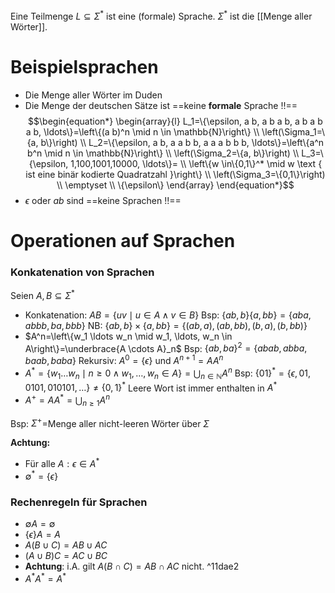 Eine Teilmenge $L \subseteq \Sigma^*$  ist eine (formale) Sprache.
$\Sigma^*$ ist die [[Menge aller Wörter]].


# Beispielsprachen
- Die Menge aller Wörter im Duden
- Die Menge der deutschen Sätze ist ==keine **formale** Sprache !!==
$$\begin{equation*}
\begin{array}{l}
L_1=\{\epsilon, a b, a b a b, a b a b a b, \ldots\}=\left\{(a b)^n \mid n \in \mathbb{N}\right\} \\
\left(\Sigma_1=\{a, b\}\right) \\
L_2=\{\epsilon, a b, a a b b, a a a b b b, \ldots\}=\left\{a^n b^n \mid n \in \mathbb{N}\right\} \\
\left(\Sigma_2=\{a, b\}\right) \\
L_3=\{\epsilon, 1,100,1001,10000, \ldots\}= \\
\left\{w \in\{0,1\}^* \mid w \text { ist eine binär kodierte Quadratzahl }\right\} \\
\left(\Sigma_3=\{0,1\}\right) \\
\emptyset \\
\{\epsilon\}
\end{array}
\end{equation*}$$
- $\epsilon$ oder $ab$ sind ==keine Sprachen !!==



# Operationen auf Sprachen
### Konkatenation von Sprachen
Seien $A, B \subseteq \Sigma^*$
- Konkatenation: $A B=\{u v \mid u \in A \wedge v \in B\}$
	Bsp: $\{a b, b\}\{a, b b\}=\{a b a, a b b b, b a, b b b\}$
	NB: $\{a b, b\} \times\{a, b b\}=\{(a b, a),(a b, b b),(b, a),(b, b b)\}$
- $A^n=\left\{w_1 \ldots w_n \mid w_1, \ldots, w_n \in A\right\}=\underbrace{A \cdots A}_n$
	Bsp: $\{a b, b a\}^2=\{a b a b, a b b a, b a a b, b a b a\}$
	Rekursiv: $A^0=\{\epsilon\}$ und $A^{n+1}=A A^n$
- $A^*=\left\{w_1 \ldots w_n \mid n \geq 0 \wedge w_1, \ldots, w_n \in A\right\}=\bigcup_{n \in \mathbb{N}} A^n$
	Bsp: $\{01\}^*=\{\epsilon, 01,0101,010101, \ldots\} \neq\{0,1\}^*$
	Leere Wort ist immer enthalten in $A^*$
- $A^{+}=A A^*=\bigcup_{n \geq 1} A^n$

Bsp: $\Sigma^{+}=$Menge aller nicht-leeren Wörter über $\Sigma$

**Achtung:**
- Für alle $A: \epsilon \in A^*$
- $\emptyset^*=\{\epsilon\}$


### Rechenregeln für Sprachen
- $\emptyset A=\emptyset$
- $\{\epsilon\} A=A$
- $A(B \cup C)=A B \cup A C$
- $(A \cup B) C=A C \cup B C$
- **Achtung**: i.A. gilt $A(B \cap C)=A B \cap A C$ nicht. ^11dae2
- $A^* A^*=A^*$
